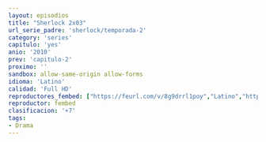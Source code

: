 ```yaml
---
layout: episodios
title: "Sherlock 2x03"
url_serie_padre: 'sherlock/temporada-2'
category: 'series'
capitulo: 'yes'
anio: '2010'
prev: 'capitulo-2'
proximo: ''
sandbox: allow-same-origin allow-forms
idioma: 'Latino'
calidad: 'Full HD'
reproductores_fembed: ["https://feurl.com/v/8g9drrl1poy","Latino","https://feurl.com/v/6mv23m7pdor","Latino","https://feurl.com/v/40oxdyw8y98","Latino","https://myurlshort.live/v/mj3r0s54066mk77","Latino"]
reproductor: fembed
clasificacion: '+7'
tags:
- Drama
---
```












